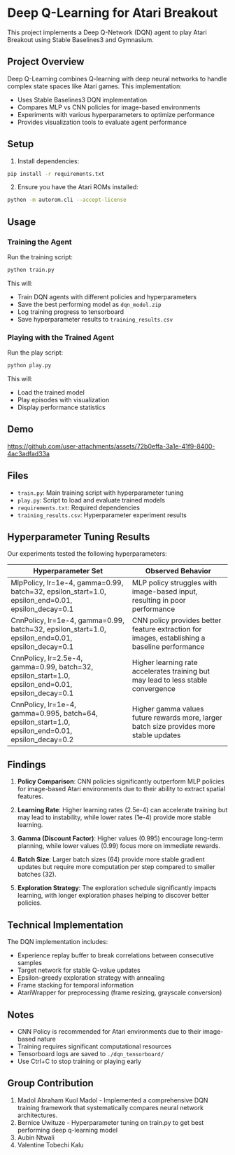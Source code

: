 # Deep Q-Learning for Atari Breakout

This project implements a Deep Q-Network (DQN) agent to play Atari Breakout using Stable Baselines3 and Gymnasium.

## Project Overview

Deep Q-Learning combines Q-learning with deep neural networks to handle complex state spaces like Atari games. This implementation:

- Uses Stable Baselines3 DQN implementation
- Compares MLP vs CNN policies for image-based environments
- Experiments with various hyperparameters to optimize performance
- Provides visualization tools to evaluate agent performance

## Setup

1. Install dependencies:
```bash
pip install -r requirements.txt
```

2. Ensure you have the Atari ROMs installed:
```bash
python -m autorom.cli --accept-license
```

## Usage

### Training the Agent

Run the training script:
```bash
python train.py
```

This will:
- Train DQN agents with different policies and hyperparameters
- Save the best performing model as `dqn_model.zip`
- Log training progress to tensorboard
- Save hyperparameter results to `training_results.csv`

### Playing with the Trained Agent

Run the play script:
```bash
python play.py
```

This will:
- Load the trained model
- Play episodes with visualization
- Display performance statistics

## Demo

https://github.com/user-attachments/assets/72b0effa-3a1e-41f9-8400-4ac3adfad33a

## Files

- `train.py`: Main training script with hyperparameter tuning
- `play.py`: Script to load and evaluate trained models
- `requirements.txt`: Required dependencies
- `training_results.csv`: Hyperparameter experiment results

## Hyperparameter Tuning Results

Our experiments tested the following hyperparameters:

| Hyperparameter Set | Observed Behavior |
|-------------------|-------------------|
| MlpPolicy, lr=1e-4, gamma=0.99, batch=32, epsilon_start=1.0, epsilon_end=0.01, epsilon_decay=0.1 | MLP policy struggles with image-based input, resulting in poor performance |
| CnnPolicy, lr=1e-4, gamma=0.99, batch=32, epsilon_start=1.0, epsilon_end=0.01, epsilon_decay=0.1 | CNN policy provides better feature extraction for images, establishing a baseline performance |
| CnnPolicy, lr=2.5e-4, gamma=0.99, batch=32, epsilon_start=1.0, epsilon_end=0.01, epsilon_decay=0.1 | Higher learning rate accelerates training but may lead to less stable convergence |
| CnnPolicy, lr=1e-4, gamma=0.995, batch=64, epsilon_start=1.0, epsilon_end=0.01, epsilon_decay=0.2 | Higher gamma values future rewards more, larger batch size provides more stable updates |

## Findings

1. **Policy Comparison**: CNN policies significantly outperform MLP policies for image-based Atari environments due to their ability to extract spatial features.

2. **Learning Rate**: Higher learning rates (2.5e-4) can accelerate training but may lead to instability, while lower rates (1e-4) provide more stable learning.

3. **Gamma (Discount Factor)**: Higher values (0.995) encourage long-term planning, while lower values (0.99) focus more on immediate rewards.

4. **Batch Size**: Larger batch sizes (64) provide more stable gradient updates but require more computation per step compared to smaller batches (32).

5. **Exploration Strategy**: The exploration schedule significantly impacts learning, with longer exploration phases helping to discover better policies.

## Technical Implementation

The DQN implementation includes:
- Experience replay buffer to break correlations between consecutive samples
- Target network for stable Q-value updates
- Epsilon-greedy exploration strategy with annealing
- Frame stacking for temporal information
- AtariWrapper for preprocessing (frame resizing, grayscale conversion)

## Notes

- CNN Policy is recommended for Atari environments due to their image-based nature
- Training requires significant computational resources
- Tensorboard logs are saved to `./dqn_tensorboard/`
- Use Ctrl+C to stop training or playing early

## Group Contribution

1. Madol Abraham Kuol Madol -  Implemented a comprehensive DQN training framework that systematically compares neural network architectures.
2. Bernice Uwituze - Hyperparameter tuning on train.py to get best performing deep q-learning model
3. Aubin Ntwali
4. Valentine Tobechi Kalu
